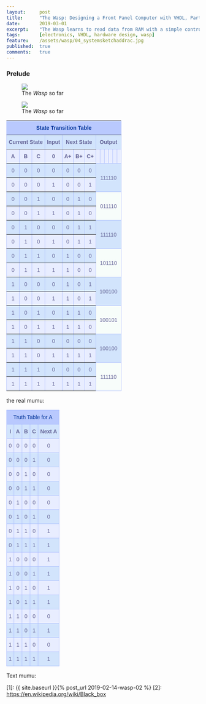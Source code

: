 ```yaml
---
layout:     post
title:      "The Wasp: Designing a Front Panel Computer with VHDL, Part 5"
date:       2019-03-01
excerpt:    "The Wasp learns to read data from RAM with a simple control signal generator"
tags:       [electronics, VHDL, hardware design, wasp]
feature:    /assets/wasp/04_systemsketchaddrac.jpg
published:  true
comments:   true
---
```

### Prelude

<figure>
    <a href="{{ "/assets/wasp/05_examine_timingdiagram.png" | uri_escape | absolute_url }}">
        <img src="{{ "/assets/wasp/05_examine_timingdiagram.png" | uri_escape | absolute_url }}">
    </a>
    <figcaption>The <i>Wasp</i> so far</figcaption>
</figure>

<figure>
    <a href="{{ "/assets/wasp/05_examine_timingdiagram_marked.png" | uri_escape | absolute_url }}">
        <img src="{{ "/assets/wasp/05_examine_timingdiagram_marked.png" | uri_escape | absolute_url }}">
    </a>
    <figcaption>The <i>Wasp</i> so far</figcaption>
</figure>

<style type="text/css">
.tg  {border-collapse:collapse;border-spacing:0;border-color:#999;}
.tg td{font-family:Arial, sans-serif;font-size:14px;padding:10px 5px;border-style:solid;border-width:0px;overflow:hidden;word-break:normal;border-top-width:1px;border-bottom-width:1px;border-color:#999;color:#444;background-color:#F7FDFA;}
.tg th{font-family:Arial, sans-serif;font-size:14px;font-weight:normal;padding:10px 5px;border-style:solid;border-width:0px;overflow:hidden;word-break:normal;border-top-width:1px;border-bottom-width:1px;border-color:#999;color:#fff;background-color:#26ADE4;}
.tg .tg-c3ow{border-color:inherit;text-align:center;vertical-align:top}
.tg .tg-b3vi{background-color:#f7fdfa;text-align:center}
.tg .tg-7btt{font-weight:bold;border-color:inherit;text-align:center;vertical-align:top}
.tg .tg-jmht{background-color:#D2E4FC;font-weight:bold;border-color:inherit;text-align:center;vertical-align:top}
.tg .tg-j0tj{background-color:#D2E4FC;text-align:center;vertical-align:top}
.tg .tg-0lax{text-align:left;vertical-align:top}
.tg .tg-svo0{background-color:#D2E4FC;border-color:inherit;text-align:center;vertical-align:top}
.tg .tg-5hgy{background-color:#D2E4FC;text-align:center}
</style>
<table class="tg">
  <tr>
    <th class="tg-7btt" colspan="13">State Transition Table</th>
  </tr>
  <tr>
    <td class="tg-jmht" colspan="3">Current State</td>
    <td class="tg-jmht">Input</td>
    <td class="tg-jmht" colspan="3">Next State</td>
    <td class="tg-j0tj" colspan="6"><span style="font-weight:bold">Output</span></td>
  </tr>
  <tr>
    <td class="tg-7btt">A</td>
    <td class="tg-7btt">B</td>
    <td class="tg-7btt">C</td>
    <td class="tg-7btt">0</td>
    <td class="tg-7btt">A+</td>
    <td class="tg-7btt">B+</td>
    <td class="tg-7btt">C+</td>
    <td class="tg-0lax"></td>
    <td class="tg-0lax"></td>
    <td class="tg-0lax"></td>
    <td class="tg-0lax"></td>
    <td class="tg-0lax"></td>
    <td class="tg-0lax"></td>
  </tr>
  <tr>
    <td class="tg-svo0">0</td>
    <td class="tg-svo0">0</td>
    <td class="tg-svo0">0</td>
    <td class="tg-svo0">0</td>
    <td class="tg-svo0">0</td>
    <td class="tg-svo0">0</td>
    <td class="tg-svo0">0</td>
    <td class="tg-5hgy" colspan="6" rowspan="2">111110</td>
  </tr>
  <tr>
    <td class="tg-c3ow">0</td>
    <td class="tg-c3ow">0</td>
    <td class="tg-c3ow">0</td>
    <td class="tg-c3ow">1</td>
    <td class="tg-c3ow">0</td>
    <td class="tg-c3ow">0</td>
    <td class="tg-c3ow">1</td>
  </tr>
  <tr>
    <td class="tg-svo0">0</td>
    <td class="tg-svo0">0</td>
    <td class="tg-svo0">1</td>
    <td class="tg-svo0">0</td>
    <td class="tg-svo0">0</td>
    <td class="tg-svo0">1</td>
    <td class="tg-svo0">0</td>
    <td class="tg-b3vi" colspan="6" rowspan="2">011110</td>
  </tr>
  <tr>
    <td class="tg-c3ow">0</td>
    <td class="tg-c3ow">0</td>
    <td class="tg-c3ow">1</td>
    <td class="tg-c3ow">1</td>
    <td class="tg-c3ow">0</td>
    <td class="tg-c3ow">1</td>
    <td class="tg-c3ow">0</td>
  </tr>
  <tr>
    <td class="tg-svo0">0</td>
    <td class="tg-svo0">1</td>
    <td class="tg-svo0">0</td>
    <td class="tg-svo0">0</td>
    <td class="tg-svo0">0</td>
    <td class="tg-svo0">1</td>
    <td class="tg-svo0">1</td>
    <td class="tg-5hgy" colspan="6" rowspan="2">111110</td>
  </tr>
  <tr>
    <td class="tg-c3ow">0</td>
    <td class="tg-c3ow">1</td>
    <td class="tg-c3ow">0</td>
    <td class="tg-c3ow">1</td>
    <td class="tg-c3ow">0</td>
    <td class="tg-c3ow">1</td>
    <td class="tg-c3ow">1</td>
  </tr>
  <tr>
    <td class="tg-svo0">0</td>
    <td class="tg-svo0">1</td>
    <td class="tg-svo0">1</td>
    <td class="tg-svo0">0</td>
    <td class="tg-svo0">1</td>
    <td class="tg-svo0">0</td>
    <td class="tg-svo0">0</td>
    <td class="tg-b3vi" colspan="6" rowspan="2">101110</td>
  </tr>
  <tr>
    <td class="tg-c3ow">0</td>
    <td class="tg-c3ow">1</td>
    <td class="tg-c3ow">1</td>
    <td class="tg-c3ow">1</td>
    <td class="tg-c3ow">1</td>
    <td class="tg-c3ow">0</td>
    <td class="tg-c3ow">0</td>
  </tr>
  <tr>
    <td class="tg-svo0">1</td>
    <td class="tg-svo0">0</td>
    <td class="tg-svo0">0</td>
    <td class="tg-svo0">0</td>
    <td class="tg-svo0">1</td>
    <td class="tg-svo0">0</td>
    <td class="tg-svo0">1</td>
    <td class="tg-5hgy" colspan="6" rowspan="2">100100</td>
  </tr>
  <tr>
    <td class="tg-c3ow">1</td>
    <td class="tg-c3ow">0</td>
    <td class="tg-c3ow">0</td>
    <td class="tg-c3ow">1</td>
    <td class="tg-c3ow">1</td>
    <td class="tg-c3ow">0</td>
    <td class="tg-c3ow">1</td>
  </tr>
  <tr>
    <td class="tg-svo0">1</td>
    <td class="tg-svo0">0</td>
    <td class="tg-svo0">1</td>
    <td class="tg-svo0">0</td>
    <td class="tg-svo0">1</td>
    <td class="tg-svo0">1</td>
    <td class="tg-svo0">0</td>
    <td class="tg-b3vi" colspan="6" rowspan="2">100101</td>
  </tr>
  <tr>
    <td class="tg-c3ow">1</td>
    <td class="tg-c3ow">0</td>
    <td class="tg-c3ow">1</td>
    <td class="tg-c3ow">1</td>
    <td class="tg-c3ow">1</td>
    <td class="tg-c3ow">1</td>
    <td class="tg-c3ow">0</td>
  </tr>
  <tr>
    <td class="tg-svo0">1</td>
    <td class="tg-svo0">1</td>
    <td class="tg-svo0">0</td>
    <td class="tg-svo0">0</td>
    <td class="tg-svo0">0</td>
    <td class="tg-svo0">0</td>
    <td class="tg-svo0">0</td>
    <td class="tg-5hgy" colspan="6" rowspan="2">100100</td>
  </tr>
  <tr>
    <td class="tg-c3ow">1</td>
    <td class="tg-c3ow">1</td>
    <td class="tg-c3ow">0</td>
    <td class="tg-c3ow">1</td>
    <td class="tg-c3ow">1</td>
    <td class="tg-c3ow">1</td>
    <td class="tg-c3ow">1</td>
  </tr>
  <tr>
    <td class="tg-svo0">1</td>
    <td class="tg-svo0">1</td>
    <td class="tg-svo0">1</td>
    <td class="tg-svo0">0</td>
    <td class="tg-svo0">0</td>
    <td class="tg-svo0">0</td>
    <td class="tg-svo0">0</td>
    <td class="tg-b3vi" colspan="6" rowspan="2">111110</td>
  </tr>
  <tr>
    <td class="tg-c3ow">1</td>
    <td class="tg-c3ow">1</td>
    <td class="tg-c3ow">1</td>
    <td class="tg-c3ow">1</td>
    <td class="tg-c3ow">1</td>
    <td class="tg-c3ow">1</td>
    <td class="tg-c3ow">1</td>
  </tr>
</table>
the real mumu:

<style type="text/css">
.tg  {border-collapse:collapse;border-spacing:0;border-color:#aabcfe;}
.tg td{font-family:Arial, sans-serif;font-size:14px;padding:10px 5px;border-style:solid;border-width:1px;overflow:hidden;word-break:normal;border-color:#aabcfe;color:#669;background-color:#e8edff;}
.tg th{font-family:Arial, sans-serif;font-size:14px;font-weight:normal;padding:10px 5px;border-style:solid;border-width:1px;overflow:hidden;word-break:normal;border-color:#aabcfe;color:#039;background-color:#b9c9fe;}
.tg .tg-baqh{text-align:center;vertical-align:top}
.tg .tg-7k3a{background-color:#D2E4FC;font-weight:bold;text-align:center;vertical-align:top}
.tg .tg-j0tj{background-color:#D2E4FC;text-align:center;vertical-align:top}
</style>
<table class="tg">
  <tr>
    <th class="tg-baqh" colspan="5">Truth Table for A</th>
  </tr>
  <tr>
    <td class="tg-7k3a">I</td>
    <td class="tg-7k3a">A</td>
    <td class="tg-7k3a">B</td>
    <td class="tg-7k3a">C</td>
    <td class="tg-7k3a">Next A</td>
  </tr>
  <tr>
    <td class="tg-baqh">0</td>
    <td class="tg-baqh">0</td>
    <td class="tg-baqh">0</td>
    <td class="tg-baqh">0</td>
    <td class="tg-baqh">0</td>
  </tr>
  <tr>
    <td class="tg-j0tj">0</td>
    <td class="tg-j0tj">0</td>
    <td class="tg-j0tj">0</td>
    <td class="tg-j0tj">1</td>
    <td class="tg-j0tj">0</td>
  </tr>
  <tr>
    <td class="tg-baqh">0</td>
    <td class="tg-baqh">0</td>
    <td class="tg-baqh">1</td>
    <td class="tg-baqh">0</td>
    <td class="tg-baqh">0</td>
  </tr>
  <tr>
    <td class="tg-j0tj">0</td>
    <td class="tg-j0tj">0</td>
    <td class="tg-j0tj">1</td>
    <td class="tg-j0tj">1</td>
    <td class="tg-j0tj">0</td>
  </tr>
  <tr>
    <td class="tg-baqh">0</td>
    <td class="tg-baqh">1</td>
    <td class="tg-baqh">0</td>
    <td class="tg-baqh">0</td>
    <td class="tg-baqh">0</td>
  </tr>
  <tr>
    <td class="tg-j0tj">0</td>
    <td class="tg-j0tj">1</td>
    <td class="tg-j0tj">0</td>
    <td class="tg-j0tj">1</td>
    <td class="tg-j0tj">0</td>
  </tr>
  <tr>
    <td class="tg-baqh">0</td>
    <td class="tg-baqh">1</td>
    <td class="tg-baqh">1</td>
    <td class="tg-baqh">0</td>
    <td class="tg-baqh">1</td>
  </tr>
  <tr>
    <td class="tg-j0tj">0</td>
    <td class="tg-j0tj">1</td>
    <td class="tg-j0tj">1</td>
    <td class="tg-j0tj">1</td>
    <td class="tg-j0tj">1</td>
  </tr>
  <tr>
    <td class="tg-baqh">1</td>
    <td class="tg-baqh">0</td>
    <td class="tg-baqh">0</td>
    <td class="tg-baqh">0</td>
    <td class="tg-baqh">1</td>
  </tr>
  <tr>
    <td class="tg-j0tj">1</td>
    <td class="tg-j0tj">0</td>
    <td class="tg-j0tj">0</td>
    <td class="tg-j0tj">1</td>
    <td class="tg-j0tj">1</td>
  </tr>
  <tr>
    <td class="tg-baqh">1</td>
    <td class="tg-baqh">0</td>
    <td class="tg-baqh">1</td>
    <td class="tg-baqh">0</td>
    <td class="tg-baqh">1</td>
  </tr>
  <tr>
    <td class="tg-j0tj">1</td>
    <td class="tg-j0tj">0</td>
    <td class="tg-j0tj">1</td>
    <td class="tg-j0tj">1</td>
    <td class="tg-j0tj">1</td>
  </tr>
  <tr>
    <td class="tg-baqh">1</td>
    <td class="tg-baqh">1</td>
    <td class="tg-baqh">0</td>
    <td class="tg-baqh">0</td>
    <td class="tg-baqh">0</td>
  </tr>
  <tr>
    <td class="tg-j0tj">1</td>
    <td class="tg-j0tj">1</td>
    <td class="tg-j0tj">0</td>
    <td class="tg-j0tj">1</td>
    <td class="tg-j0tj">1</td>
  </tr>
  <tr>
    <td class="tg-baqh">1</td>
    <td class="tg-baqh">1</td>
    <td class="tg-baqh">1</td>
    <td class="tg-baqh">0</td>
    <td class="tg-baqh">0</td>
  </tr>
  <tr>
    <td class="tg-j0tj">1</td>
    <td class="tg-j0tj">1</td>
    <td class="tg-j0tj">1</td>
    <td class="tg-j0tj">1</td>
    <td class="tg-j0tj">1</td>
  </tr>
</table>
Text mumu:

[1]: {{ site.baseurl }}{% post_url 2019-02-14-wasp-02 %}
[2]: https://en.wikipedia.org/wiki/Black_box
